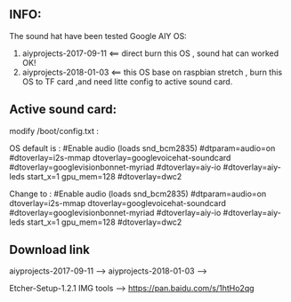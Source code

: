 

INFO:
--
The sound hat have been tested Google AIY OS:
1. aiyprojects-2017-09-11 <== direct burn this OS , sound hat can worked OK!
2. aiyprojects-2018-01-03 <== this OS base on raspbian stretch , burn this OS to TF card ,and need litte config to active sound card.

Active sound card:
--
modify /boot/config.txt :

OS default is :
#Enable audio (loads snd_bcm2835) 
#dtparam=audio=on 
#dtoverlay=i2s-mmap
dtoverlay=googlevoicehat-soundcard
#dtoverlay=googlevisionbonnet-myriad
#dtoverlay=aiy-io
#dtoverlay=aiy-leds
start_x=1
gpu_mem=128
#dtoverlay=dwc2

Change to :
#Enable audio (loads snd_bcm2835)
#dtparam=audio=on
dtoverlay=i2s-mmap
dtoverlay=googlevoicehat-soundcard
#dtoverlay=googlevisionbonnet-myriad
#dtoverlay=aiy-io
#dtoverlay=aiy-leds
start_x=1
gpu_mem=128
#dtoverlay=dwc2







Download link
--
aiyprojects-2017-09-11 --> 
aiyprojects-2018-01-03 -->

Etcher-Setup-1.2.1 IMG tools --> https://pan.baidu.com/s/1htHo2qg

